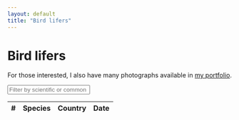 ```yaml
---
layout: default
title: "Bird lifers"
---
```


# Bird lifers

For those interested, I also have many photographs available in [my portfolio](https://chrisdown.photo/).

<link rel="stylesheet" href="https://unpkg.com/leaflet@1.7.1/dist/leaflet.css"/>
<script src="https://unpkg.com/leaflet@1.7.1/dist/leaflet.js"></script>
<link rel="stylesheet" href="https://cdnjs.cloudflare.com/ajax/libs/leaflet.fullscreen/3.0.1/Control.FullScreen.min.css" />
<script src="https://cdnjs.cloudflare.com/ajax/libs/leaflet.fullscreen/3.0.1/Control.FullScreen.min.js"></script>
<link rel="stylesheet" href="https://cdnjs.cloudflare.com/ajax/libs/leaflet.markercluster/1.4.1/MarkerCluster.css"/>
<link rel="stylesheet" href="https://cdnjs.cloudflare.com/ajax/libs/leaflet.markercluster/1.4.1/MarkerCluster.Default.css"/>
<script src="https://cdnjs.cloudflare.com/ajax/libs/leaflet.markercluster/1.4.1/leaflet.markercluster.js"></script>
<script src="/birds/sorttable.js"></script>

<div id="map"></div>
<div id="filters">
    <input type="text" id="name-filter" placeholder="Filter by scientific or common name..." oninput="applyFilters()">
</div>
<div id="sightings-table-container">
    <table id="sightings-table" class="sortable">
        <thead>
            <tr>
                <th>#</th>
                <th>Species</th>
                <th>Country</th>
                <th>Date</th>
            </tr>
        </thead>
        <tbody>
            <!-- Rows will be added here dynamically -->
        </tbody>
    </table>
</div>

<script>
    const countries = ["Israel", "Saint Lucia", "United States", "United Kingdom", "France", "Singapore", "China", "Japan", "Costa Rica", "Sweden", "Italy", "Switzerland", "Spain", "Uganda", "Austria", "Norway"];
    const lat_long_map = {"0.0,32.3": 13, "0.0,32.4": 13, "0.1,32.5": 13, "1.2,103.8": 5, "1.3,103.9": 5, "1.4,103.7": 5, "1.4,103.9": 5, "10.2,-84.1": 8, "10.2,-84.7": 8, "10.3,-84.7": 8, "10.3,-84.8": 8, "10.4,-84.6": 8, "10.4,-84.7": 8, "10.6,-84.1": 8, "13.8,-61.0": 1, "26.8,100.2": 6, "26.9,100.2": 6, "27.8,99.7": 6, "27.9,99.9": 6, "31.3,35.3": 0, "31.7,-110.8": 2, "31.7,-111.0": 2, "32.3,-110.6": 2, "32.3,-110.7": 2, "32.4,-110.7": 2, "33.4,-111.9": 2, "34.0,-118.8": 2, "34.1,-118.3": 2, "34.9,135.7": 7, "35.0,135.6": 7, "35.0,135.7": 7, "35.3,-120.8": 2, "35.7,139.7": 7, "36.5,-121.9": 2, "37.4,-122.0": 2, "37.4,-122.1": 2, "37.4,-122.4": 2, "37.7,-122.4": 2, "37.7,-122.5": 2, "37.8,-122.4": 2, "37.8,-122.5": 2, "38.7,-121.1": 2, "39.7,3.1": 12, "39.7,3.3": 12, "39.8,3.1": 12, "39.9,3.0": 12, "40.5,-73.6": 2, "40.6,-73.8": 2, "40.6,-73.9": 2, "40.6,14.4": 10, "40.6,14.6": 10, "40.7,-73.9": 2, "40.8,-73.9": 2, "41.2,-72.5": 2, "41.2,-72.6": 2, "41.5,-74.5": 2, "41.6,-83.1": 2, "41.6,-83.2": 2, "41.7,-74.1": 2, "43.3,3.2": 4, "43.5,3.9": 4, "43.7,6.3": 4, "45.7,126.5": 6, "46.5,7.7": 11, "46.6,8.0": 11, "46.7,7.6": 11, "46.9,-121.5": 2, "47.1,7.4": 11, "47.2,132.5": 6, "47.2,132.6": 6, "47.3,133.1": 6, "47.5,133.3": 6, "47.5,133.5": 6, "47.6,-122.2": 2, "47.6,-122.3": 2, "47.6,-122.4": 2, "47.7,133.6": 6, "48.2,16.3": 14, "48.9,8.1": 4, "50.7,-1.9": 3, "51.3,0.7": 3, "51.4,-0.0": 3, "51.4,-0.2": 3, "51.4,-0.3": 3, "51.5,-0.0": 3, "51.5,-0.1": 3, "51.5,-0.5": 3, "51.5,-1.4": 3, "51.6,-4.9": 3, "51.7,-0.5": 3, "51.7,-0.6": 3, "51.7,-2.4": 3, "51.7,-5.2": 3, "51.7,-5.3": 3, "51.8,-0.6": 3, "52.0,0.0": 3, "52.2,1.6": 3, "52.8,0.4": 3, "52.9,0.6": 3, "52.9,1.0": 3, "53.7,-1.3": 3, "53.7,-1.4": 3, "54.1,-0.1": 3, "54.5,-1.2": 3, "54.8,-1.4": 3, "54.8,-2.0": 3, "54.9,-1.5": 3, "55.0,-1.4": 3, "55.0,-1.6": 3, "55.1,-1.5": 3, "55.2,-1.5": 3, "55.2,-1.6": 3, "55.2,-2.5": 3, "55.3,-1.5": 3, "55.5,-2.0": 3, "59.3,18.0": 9, "59.8,17.6": 9, "69.6,18.9": 15, "9.7,-84.5": 8, "9.7,-84.6": 8, "9.8,-83.5": 8, "9.8,-84.5": 8, "9.8,-84.6": 8};
    const sightings = [[4324220, "Red Fox Sparrow", "Passerella iliaca", 38.75586, -121.14776], [4324177, "Snow Goose", "Anser caerulescens", 38.75587, -121.14773], [4324107, "Western Bluebird", "Sialia mexicana", 38.75575, -121.14746], [4322377, "Clark's Grebe", "Aechmophorus clarkii", 37.45856, -122.10477], [4317177, "White-tailed Kite", "Elanus leucurus", 37.43433, -122.0918], [4317113, "Canvasback", "Aythya valisineria", 37.43607, -122.09882], [4315617, "American Kestrel", "Falco sparverius", 37.78856, -122.46519], [4315335, "Red-masked Parakeet", "Psittacara erythrogenys", 37.80663, -122.42943], [4315300, "Nuttall's Woodpecker", "Dryobates nuttallii", 37.80818, -122.42777], [4313967, "Pacific Wren", "Troglodytes pacificus", 37.7976, -122.46645], [4313895, "Western Meadowlark", "Sturnella neglecta", 37.80464, -122.46332], [4313731, "Black-necked Grebe", "Podiceps nigricollis", 37.80812, -122.42779], [4313718, "Western Grebe", "Aechmophorus occidentalis", 37.80751, -122.42211], [4312923, "Horned Grebe", "Podiceps auritus", 37.80562, -122.45375], [4286302, "Corn Bunting", "Emberiza calandra", 51.57692, -1.48837], [4286270, "Grey Partridge", "Perdix perdix", 51.58029, -1.48604], [4284608, "Greater White-fronted Goose", "Anser albifrons", 51.74341, -2.40783], [4284594, "Whooper Swan", "Cygnus cygnus", 51.74269, -2.4049], [4283411, "Black Swan", "Cygnus atratus", 51.7422, -2.40399], [4283405, "Tundra Swan", "Cygnus columbianus", 51.74218, -2.40402], [4281804, "Lesser Scaup", "Aythya affinis", 50.77643, -1.91583], [4237682, "Crimson-collared Tanager", "Ramphocelus sanguinolentus", 10.22241, -84.16719], [4237670, "Spangle-cheeked Tanager", "Tangara dowii", 10.22227, -84.16718], [4237669, "Red-headed Barbet", "Eubucco bourcierii", 10.22223, -84.16715], [4237654, "Prong-billed Barbet", "Semnornis frantzii", 10.22229, -84.1672], [4237513, "White Hawk", "Pseudastur albicollis", 10.48264, -84.73328], [4237290, "Black-faced Solitaire", "Myadestes melanops", 10.43605, -84.70815], [4236960, "Southern Rough-winged Swallow", "Stelgidopteryx ruficollis", 10.43706, -84.70901], [4234693, "Yellow-bellied Flycatcher", "Empidonax flaviventris", 10.43255, -84.69521], [4234648, "Louisiana Waterthrush", "Parkesia motacilla", 10.43032, -84.69908], [4234619, "Eastern Wood Pewee", "Contopus virens", 10.42874, -84.70032], [4234599, "Buff-rumped Warbler", "Myiothlypis fulvicauda", 10.42937, -84.70097], [4234584, "Rufous Motmot", "Baryphthengus martii", 10.42994, -84.70111], [4234500, "Band-tailed Pigeon", "Patagioenas fasciata", 10.43632, -84.71383], [4234481, "Pale-vented Pigeon", "Patagioenas cayennensis", 10.43811, -84.71034], [4234465, "Carmiol's Tanager", "Chlorothraupis carmioli", 10.43805, -84.71037], [4234420, "White-throated Thrush", "Turdus assimilis", 10.43804, -84.71036], [4233355, "Short-tailed Hawk", "Buteo brachyurus", 10.43823, -84.71059], [4233251, "Emerald Tanager", "Tangara florida", 10.43811, -84.71045], [4232118, "Violet-headed Hummingbird", "Klais guimeti", 10.43813, -84.71026], [4231740, "White-lined Tanager", "Tachyphonus rufus", 9.83264, -83.56766], [4231669, "Mottled Owl", "Strix virgata", 9.83125, -83.56397], [4231475, "Red-throated Ant Tanager", "Habia fuscicauda", 9.83204, -83.56404], [4231452, "Buff-throated Foliage-gleaner", "Automolus ochrolaemus", 9.8322, -83.56407], [4230716, "Pauraque", "Nyctidromus albicollis", 9.83195, -83.56402], [4230332, "Slaty-capped Flycatcher", "Leptopogon superciliaris", 9.83459, -83.55962], [4230244, "Tawny-capped Euphonia", "Euphonia anneae", 9.83338, -83.55988], [4230030, "Thick-billed Seed Finch", "Sporophila funerea", 9.83202, -83.56408], [4230019, "White-ruffed Manakin", "Corapipo altera", 9.83209, -83.56397], [4229036, "Bay-headed Tanager", "Tangara gyrola", 9.83134, -83.56396], [4228913, "White-breasted Wood Wren", "Henicorhina leucosticta", 9.83218, -83.56402], [4228853, "Streaked Xenops", "Xenops rutilans", 9.83214, -83.56409], [4228829, "Chestnut-headed Oropendola", "Psarocolius wagleri", 9.83215, -83.56408], [4228613, "Black-striped Sparrow", "Arremonops conirostris", 9.83202, -83.56404], [4228592, "Red-billed Pigeon", "Patagioenas flavirostris", 9.83214, -83.56402], [4228592, "Snowcap", "Microchera albocoronata", 9.8321, -83.56405], [4227792, "Crowned Woodnymph", "Thalurania colombica", 9.83207, -83.56408], [4226392, "Roadside Hawk", "Rupornis magnirostris", 10.68628, -84.18102], [4225747, "Olive-throated Parakeet", "Eupsittula nana", 10.68698, -84.18058], [4224680, "Black-crowned Tityra", "Tityra inquisitor", 10.68708, -84.18045], [4224368, "Scaly-breasted Hummingbird", "Phaeochroa cuvierii", 10.68696, -84.18042], [4223468, "Cinnamon Woodpecker", "Celeus loricatus", 10.687, -84.18043], [4223425, "Piratic Flycatcher", "Legatus leucophaius", 10.68697, -84.18055], [4223369, "Blue Dacnis", "Dacnis cayana", 10.68696, -84.18056], [4223317, "White-crowned Pigeon", "Patagioenas leucocephala", 10.68692, -84.18081], [4223315, "Short-billed Pigeon", "Patagioenas nigrirostris", 10.68683, -84.18041], [4223245, "Shining Honeycreeper", "Cyanerpes lucidus", 10.6869, -84.18058], [4222057, "Great Tinamou", "Tinamus major", 10.687, -84.18062], [4222027, "Great Green Macaw", "Ara ambiguus", 10.68704, -84.18056], [4221868, "White-necked Puffbird", "Notharchus hyperrhynchus", 10.68624, -84.18094], [4221866, "Tropical Pewee", "Contopus cinereus", 10.68624, -84.18094], [4220574, "Vaux's Swift", "Chaetura vauxi", 10.68693, -84.18073], [4220540, "Bright-rumped Attila", "Attila spadiceus", 10.68692, -84.18063], [4220539, "Grey-breasted Crake", "Laterallus exilis", 10.68671, -84.18038], [4220097, "Green Ibis", "Mesembrinibis cayennensis", 10.68703, -84.18085], [4219975, "Green Shrike-Vireo", "Vireolanius pulchellus", 10.68692, -84.18067], [4209876, "Eurasian Spoonbill", "Platalea leucorodia", 54.59609, -1.22014], [4199802, "Common Scoter", "Melanitta nigra", 55.30394, -1.56048], [4191270, "Short-eared Owl", "Asio flammeus", 55.25363, -1.62886], [4191270, "Hen Harrier", "Circus cyaneus", 55.25363, -1.62886], [4170966, "Purple Sandpiper", "Calidris maritima", 69.6441, 18.95545], [4131291, "Ring-necked Duck", "Aythya collaris", 47.65417, -122.29771], [4131285, "American Wigeon", "Mareca americana", 47.65395, -122.2978], [4122640, "Varied Thrush", "Ixoreus naevius", 47.63604, -122.31857], [4122587, "Bufflehead", "Bucephala albeola", 47.62949, -122.31556], [4121052, "Pelagic Cormorant", "Urile pelagicus", 47.6181, -122.36027], [4094807, "Black-throated Sparrow", "Amphispiza bilineata", 31.79567, -111.01441], [4094801, "Cassin's Sparrow", "Peucaea cassinii", 31.79654, -111.01419], [4094799, "Rufous-winged Sparrow", "Peucaea carpalis", 31.79632, -111.01435], [4094799, "Green-tailed Towhee", "Pipilo chlorurus", 31.79633, -111.01435], [4094799, "Buff-bellied Pipit", "Anthus rubescens", 31.79635, -111.01436], [4094791, "Lawrence's Goldfinch", "Spinus lawrencei", 31.79647, -111.01504], [4094772, "Pyrrhuloxia", "Cardinalis sinuatus", 31.79577, -111.01586], [4090579, "Rufous-capped Warbler", "Basileuterus rufifrons", 31.7251, -110.88033], [4090380, "Rivoli's Hummingbird", "Eugenes fulgens", 31.70648, -110.87614], [4090380, "Chipping Sparrow", "Spizella passerina", 31.70648, -110.87614], [4090380, "Broad-billed Hummingbird", "Cynanthus latirostris", 31.70648, -110.87614], [4090380, "Arizona Woodpecker", "Leuconotopicus arizonae", 31.70648, -110.87614], [4090380, "Golden-crowned Kinglet", "Regulus satrapa", 31.70648, -110.87614], [4090380, "Hutton's Vireo", "Vireo huttoni", 31.70648, -110.87614], [4090380, "Greater Roadrunner", "Geococcyx californianus", 31.70648, -110.87614], [4090380, "White-eared Hummingbird", "Basilinna leucotis", 31.70648, -110.87614], [4090380, "Calliope Hummingbird", "Selasphorus calliope", 31.70648, -110.87614], [4090380, "Rufous Hummingbird", "Selasphorus rufus", 31.70648, -110.87614], [4090380, "Bridled Titmouse", "Baeolophus wollweberi", 31.70648, -110.87614], [4090380, "Broad-tailed Hummingbird", "Selasphorus platycercus", 31.70648, -110.87614], [4090380, "Black-chinned Hummingbird", "Archilochus alexandri", 31.70648, -110.87614], [4089580, "Red-breasted Nuthatch", "Sitta canadensis", 32.44382, -110.77947], [4089560, "Mountain Chickadee", "Poecile gambeli", 32.44535, -110.77494], [4089473, "Wild Turkey", "Meleagris gallopavo", 32.3676, -110.71613], [4089451, "Yellow-eyed Junco", "Junco phaeonotus", 32.36794, -110.71768], [4089399, "Acorn Woodpecker", "Melanerpes formicivorus", 32.37276, -110.69433], [4089396, "White-breasted Nuthatch", "Sitta carolinensis", 32.37282, -110.69434], [4089392, "Mexican Jay", "Aphelocoma wollweberi", 32.37273, -110.69428], [4089090, "Orange-crowned Warbler", "Leiothlypis celata", 31.79609, -111.0149], [4089088, "Lark Sparrow", "Chondestes grammacus", 31.79644, -111.01502], [4089088, "Lark Bunting", "Calamospiza melanocorys", 31.79644, -111.01502], [4089088, "Lazuli Bunting", "Passerina amoena", 31.79647, -111.01498], [4089082, "Dickcissel", "Spiza americana", 31.79644, -111.01502], [4089028, "Cassin's Kingbird", "Tyrannus vociferans", 31.79496, -111.01467], [4089022, "Costa's Hummingbird", "Calypte costae", 31.79618, -111.01467], [4088992, "Black-tailed Gnatcatcher", "Polioptila melanura", 31.79488, -111.01416], [4088992, "Verdin", "Auriparus flaviceps", 31.79489, -111.01419], [4088985, "Gila Woodpecker", "Melanerpes uropygialis", 31.79476, -111.01432], [4088959, "Great Horned Owl", "Bubo virginianus", 31.79566, -111.01583], [4088449, "Vermilion Flycatcher", "Pyrocephalus obscurus", 31.79553, -111.0159], [4088190, "Phainopepla", "Phainopepla nitens", 31.79525, -111.01614], [4088167, "Brewer's Sparrow", "Spizella breweri", 31.79615, -111.01531], [4088164, "Abert's Towhee", "Melozone aberti", 31.79648, -111.01524], [4088152, "Lesser Nighthawk", "Chordeiles acutipennis", 31.79582, -111.01474], [4088130, "Red-naped Sapsucker", "Sphyrapicus nuchalis", 31.79549, -111.01573], [4088122, "Vesper Sparrow", "Pooecetes gramineus", 31.79561, -111.01582], [4086693, "Curve-billed Thrasher", "Toxostoma curvirostre", 33.4472, -111.99082], [4083914, "Chestnut-backed Chickadee", "Poecile rufescens", 37.77057, -122.47717], [4083886, "Townsend's Warbler", "Setophaga townsendi", 37.76772, -122.4756], [4083884, "Pygmy Nuthatch", "Sitta pygmaea", 37.7678, -122.47567], [4083843, "Steller's Jay", "Cyanocitta stelleri", 37.76963, -122.47145], [4083439, "Common Loon", "Gavia immer", 37.70604, -122.53416], [4083402, "Brandt's Cormorant", "Urile penicillatus", 37.78952, -122.51237], [4075298, "Green-winged Teal", "Anas carolinensis", 37.43608, -122.09878], [4075271, "Hermit Thrush", "Catharus guttatus", 37.43613, -122.09881], [4075246, "Cinnamon Teal", "Spatula cyanoptera", 37.43481, -122.09987], [4075244, "Western Sandpiper", "Calidris mauri", 37.43466, -122.09997], [4075240, "Lesser Goldfinch", "Spinus psaltria", 37.43412, -122.09995], [4072292, "Say's Phoebe", "Sayornis saya", 34.1245, -118.3242], [4072083, "Wrentit", "Chamaea fasciata", 34.12729, -118.3366], [4072073, "Oak Titmouse", "Baeolophus inornatus", 34.12426, -118.33516], [4072050, "California Thrasher", "Toxostoma redivivum", 34.11761, -118.33027], [4055610, "Middle Spotted Woodpecker", "Dendrocoptes medius", 48.20598, 16.38102], [4023820, "Marsh Widowbird", "Euplectes hartlaubi", 0.0761, 32.34408], [4023819, "Papyrus Gonolek", "Laniarius mufumbiri", 0.07637, 32.34356], [4023810, "Pin-tailed Whydah", "Vidua macroura", 0.07567, 32.34451], [4023698, "Black Sparrowhawk", "Accipiter melanoleucus", 0.06631, 32.35702], [4023693, "Blue-headed Coucal", "Centropus monachus", 0.06845, 32.36803], [4022730, "Grey Kestrel", "Falco ardosiaceus", 0.05091, 32.47436], [4022724, "Ring-necked Dove", "Streptopelia capicola", 0.05081, 32.47436], [4022714, "Little Weaver", "Ploceus luteolus", 0.0503, 32.47434], [4022712, "Gabar Goshawk", "Micronisus gabar", 0.0503, 32.47433], [4022709, "Green White-eye", "Zosterops stuhlmanni", 0.05033, 32.47433], [4022701, "Snowy-crowned Robin-Chat", "Cossypha niveicapilla", 0.05032, 32.47433], [4022655, "Little Greenbul", "Eurillas virens", 0.05149, 32.47659], [4022381, "Swamp Flycatcher", "Muscicapa aquatica", 0.15683, 32.56548], [4022359, "White-winged Tern", "Chlidonias leucopterus", 0.14757, 32.56434], [4022348, "Slender-billed Gull", "Chroicocephalus genei", 0.14635, 32.56295], [4022347, "Goliath Heron", "Ardea goliath", 0.14635, 32.56295], [4022322, "Lesser Masked Weaver", "Ploceus intermedius", 0.15059, 32.55878], [4022224, "White-browed Coucal", "Centropus superciliosus", 0.16654, 32.57663], [4021258, "African Green Pigeon", "Treron calvus", 0.05996, 32.47804], [4021244, "African Wood Owl", "Strix woodfordii", 0.06107, 32.47655], [4020950, "Brown-throated Wattle-eye", "Platysteira cyanea", 0.05061, 32.4744], [4020946, "Red-faced Cisticola", "Cisticola erythrops", 0.05076, 32.47435], [4020908, "Collared Sunbird", "Hedydipna collaris", 0.05107, 32.47447], [4020905, "Olive-bellied Sunbird", "Cinnyris chloropygius", 0.05104, 32.47439], [4020884, "Purple-banded Sunbird", "Cinnyris bifasciatus", 0.051, 32.47441], [4020880, "Olive Sunbird", "Cyanomitra olivacea", 0.05094, 32.47442], [4020870, "Arrow-marked Babbler", "Turdoides jardineii", 0.05099, 32.4744], [4019540, "Yellow-billed Stork", "Mycteria ibis", 0.16526, 32.57859], [4019527, "Pink-backed Pelican", "Pelecanus rufescens", 0.15413, 32.56954], [4019527, "Village Weaver", "Ploceus cucullatus", 0.15354, 32.56921], [4019527, "Striated Heron", "Butorides striata", 0.15336, 32.56905], [4019523, "Grey Crowned Crane", "Balearica regulorum", 0.14836, 32.56528], [4019430, "Long-toed Lapwing", "Vanellus crassirostris", 0.15991, 32.57441], [4019411, "Black Crake", "Zapornia flavirostra", 0.16047, 32.57239], [4019396, "Gull-billed Tern", "Gelochelidon nilotica", 0.16554, 32.57868], [4019390, "African Pied Wagtail", "Motacilla aguimp", 0.16564, 32.5785], [4018357, "Grey-capped Warbler", "Eminia lepida", 0.05085, 32.47435], [4018350, "Tawny-flanked Prinia", "Prinia subflava", 0.05042, 32.47437], [4018345, "Red-billed Firefinch", "Lagonosticta senegala", 0.05216, 32.47466], [4018342, "Green-backed Camaroptera", "Camaroptera brachyura", 0.05221, 32.47463], [4018342, "African Firefinch", "Lagonosticta rubricata", 0.05223, 32.47463], [4018337, "Green Crombec", "Sylvietta virens", 0.05265, 32.47475], [4018292, "Lizard Buzzard", "Kaupifalco monogrammicus", 0.05326, 32.47747], [4018268, "Angolan Swallow", "Hirundo angolensis", 0.05958, 32.47757], [4018050, "Spur-winged Lapwing", "Vanellus spinosus", 0.07109, 32.34797], [4018005, "African Marsh Harrier", "Circus ranivorus", 0.0776, 32.34265], [4018004, "Shoebill", "Balaeniceps rex", 0.08496, 32.33973], [4017990, "Water Thick-knee", "Burhinus vermiculatus", 0.07349, 32.347], [4017990, "White-faced Whistling Duck", "Dendrocygna viduata", 0.07387, 32.34673], [4017990, "Fan-tailed Widowbird", "Euplectes axillaris", 0.07412, 32.34619], [4017978, "Winding Cisticola", "Cisticola marginatus", 0.07393, 32.34654], [4017975, "Senegal Coucal", "Centropus senegalensis", 0.07196, 32.34759], [4017970, "Northern Brown-throated Weaver", "Ploceus castanops", 0.06967, 32.34854], [4016979, "Northern Grey-headed Sparrow", "Passer griseus", 0.05446, 32.47658], [4016944, "African Thrush", "Turdus pelios", 0.05374, 32.47532], [4016914, "Grey-backed Camaroptera", "Camaroptera brevicaudata", 0.05405, 32.47525], [4016913, "African Paradise Flycatcher", "Terpsiphone viridis", 0.05408, 32.47524], [4016910, "Green Hylia", "Hylia prasina", 0.06733, 32.47685], [4016910, "R\u00fcppell's Starling", "Lamprotornis purpuroptera", 0.05421, 32.47546], [4016853, "Slender-billed Weaver", "Ploceus pelzelni", 0.05328, 32.47748], [4016852, "Bronze Mannikin", "Spermestes cucullata", 0.0533, 32.47748], [4016851, "Northern Yellow White-eye", "Zosterops senegalensis", 0.05323, 32.47746], [4016848, "Speckled Mousebird", "Colius striatus", 0.05326, 32.47745], [4016833, "White-throated Bee-eater", "Merops albicollis", 0.05326, 32.47746], [4016647, "White-browed Robin-Chat", "Cossypha heuglini", 0.06007, 32.47872], [4016626, "Crowned Hornbill", "Lophoceros alboterminatus", 0.05983, 32.48186], [4016583, "Black-headed Weaver", "Ploceus melanocephalus", 0.06319, 32.48003], [4016583, "Broad-billed Roller", "Eurystomus glaucurus", 0.06317, 32.48002], [4016575, "Scarlet-chested Sunbird", "Chalcomitra senegalensis", 0.06255, 32.4802], [4016547, "Malachite Kingfisher", "Corythornis cristatus", 0.06532, 32.47891], [4016528, "Black-headed Heron", "Ardea melanocephala", 0.06498, 32.47778], [4016505, "Bat Hawk", "Macheiramphus alcinus", 0.06614, 32.47828], [4016500, "Grey-headed Gull", "Chroicocephalus cirrocephalus", 0.06617, 32.47855], [4016490, "Slate-colored Boubou", "Laniarius funebris", 0.06536, 32.47901], [4016487, "Northern Black Flycatcher", "Melaenornis edolioides", 0.06589, 32.47885], [4016480, "African Openbill", "Anastomus lamelligerus", 0.06603, 32.47816], [4016480, "Baglafecht Weaver", "Ploceus baglafecht", 0.06583, 32.47873], [4016480, "Palm-nut Vulture", "Gypohierax angolensis", 0.06588, 32.47893], [4016475, "Dark-capped Bulbul", "Pycnonotus tricolor", 0.0666, 32.47757], [4016466, "Red-chested Sunbird", "Cinnyris erythrocercus", 0.06733, 32.47685], [4016466, "Yellow-billed Duck", "Anas undulata", 0.06504, 32.47908], [4015713, "Helmeted Guineafowl", "Numida meleagris", 0.06733, 32.47684], [4015712, "Heuglin's Spurfowl", "Pternistis icterorhynchus", 0.06733, 32.47684], [4015651, "African Palm Swift", "Cypsiurus parvus", 0.06625, 32.47632], [4015620, "African Harrier-Hawk", "Polyboroides typus", 0.06598, 32.47886], [4015620, "Wahlberg's Eagle", "Hieraaetus wahlbergi", 0.06634, 32.47862], [4015620, "Hooded Vulture", "Necrosyrtes monachus", 0.0654, 32.4781], [4015575, "Marabou Stork", "Leptoptilos crumenifer", 0.06636, 32.47852], [4015570, "Common Bulbul", "Pycnonotus barbatus", 0.06514, 32.47884], [4015569, "Hamerkop", "Scopus umbretta", 0.0652, 32.47889], [4015568, "African Jacana", "Actophilornis africanus", 0.0651, 32.47898], [4015565, "Golden-backed Weaver", "Ploceus jacksoni", 0.0651, 32.47873], [4015563, "Vieillot's Black Weaver", "Ploceus nigerrimus", 0.06498, 32.47875], [4015561, "Grey Parrot", "Psittacus erithacus", 0.06481, 32.47769], [4015560, "African Cuckoo-Hawk", "Aviceda cuculoides", 0.06398, 32.47936], [4015560, "Sombre Greenbul", "Andropadus importunus", 0.06528, 32.47845], [4015555, "Reed Cormorant", "Microcarbo africanus", 0.06322, 32.47847], [4015555, "Pied Crow", "Corvus albus", 0.06315, 32.47853], [4015554, "African Fish Eagle", "Haliaeetus vocifer", 0.06311, 32.47857], [4015543, "Black-headed Gonolek", "Laniarius erythrogaster", 0.06346, 32.48001], [4015542, "Splendid Starling", "Lamprotornis splendidus", 0.06346, 32.48001], [4015532, "Pied Kingfisher", "Ceryle rudis", 0.06227, 32.48031], [4015516, "Yellow-billed Kite", "Milvus aegyptius", 0.06071, 32.48076], [4015515, "Red-eyed Dove", "Streptopelia semitorquata", 0.06073, 32.48056], [4015495, "Great Blue Turaco", "Corythaeola cristata", 0.06212, 32.47683], [4015494, "Ross's Turaco", "Tauraco rossae", 0.06225, 32.477], [4015491, "Woodland Kingfisher", "Halcyon senegalensis", 0.06267, 32.4762], [4015491, "Eastern Plantain-eater", "Crinifer zonurus", 0.06267, 32.4762], [4015441, "Hadada Ibis", "Bostrychia hagedash", 0.06549, 32.47479], [4015440, "Black-and-white-casqued Hornbill", "Bycanistes subcylindricus", 0.06585, 32.47495], [4009743, "Common Firecrest", "Regulus ignicapilla", 39.7998, 3.1191], [4009716, "Red-knobbed Coot", "Fulica cristata", 39.79747, 3.10394], [4009687, "Common Cuckoo", "Cuculus canorus", 39.8072, 3.10013], [4009594, "Spotted Redshank", "Tringa erythropus", 39.7987, 3.1088], [4009430, "Purple Heron", "Ardea purpurea", 39.79878, 3.11336], [4008475, "Booted Eagle", "Hieraaetus pennatus", 39.75751, 3.32606], [4008461, "Red Crossbill", "Loxia curvirostra", 39.76134, 3.33135], [4008418, "Audouin's Gull", "Ichthyaetus audouinii", 39.77446, 3.33259], [4006973, "Common Greenshank", "Tringa nebularia", 39.79648, 3.10709], [4006941, "Zitting Cisticola", "Cisticola juncidis", 39.7959, 3.1061], [4006868, "Squacco Heron", "Ardeola ralloides", 39.79835, 3.11106], [4006833, "Little Bittern", "Ixobrychus minutus", 39.79916, 3.11387], [4004083, "Mediterranean Flycatcher", "Muscicapa tyrrhenica", 39.90338, 3.07793], [4002619, "Western Swamphen", "Porphyrio porphyrio", 39.79592, 3.1061], [4002612, "Wood Sandpiper", "Tringa glareola", 39.79597, 3.10614], [4002589, "Western Yellow Wagtail", "Motacilla flava", 39.79758, 3.10796], [4002498, "Eurasian Stone-curlew", "Burhinus oedicnemus", 39.77575, 3.11463], [4002463, "Eurasian Hoopoe", "Upupa epops", 39.77665, 3.11683], [3995789, "Common Crane", "Grus grus", 48.92465, 8.11911], [3995243, "White Stork", "Ciconia ciconia", 47.19036, 7.44775], [3994995, "European Green Woodpecker", "Picus viridis", 46.62854, 8.04197], [3994214, "Black Redstart", "Phoenicurus ochruros", 46.62859, 8.04178], [3992500, "Alpine Chough", "Pyrrhocorax graculus", 46.50491, 7.73039], [3992488, "Rock Bunting", "Emberiza cia", 46.50482, 7.72899], [3989848, "Short-toed Treecreeper", "Certhia brachydactyla", 46.7468, 7.63643], [3968252, "White-throated Dipper", "Cinclus cinclus", 55.51719, -2.00581], [3968175, "Red-legged Partridge", "Alectoris rufa", 55.51559, -2.04399], [3966527, "Arctic Tern", "Sterna paradisaea", 55.33482, -1.54109], [3966526, "Roseate Tern", "Sterna dougallii", 55.33452, -1.54071], [3966399, "Common Eider", "Somateria mollissima", 55.3358, -1.5799], [3965084, "Willow Tit", "Poecile montanus", 54.89525, -1.48425], [3963683, "Willow Ptarmigan", "Lagopus lagopus", 54.8622, -2.08057], [3962386, "Mistle Thrush", "Turdus viscivorus", 55.24174, -1.54965], [3960722, "Eurasian Siskin", "Spinus spinus", 55.23442, -2.58075], [3960693, "Goldcrest", "Regulus regulus", 55.2346, -2.58127], [3942204, "Black-legged Kittiwake", "Rissa tridactyla", 51.7405, -5.2782], [3940833, "European Shag", "Gulosus aristotelis", 51.61085, -4.90182], [3939380, "Common Whitethroat", "Curruca communis", 51.7301, -5.21838], [3939245, "Manx Shearwater", "Puffinus puffinus", 51.73076, -5.2905], [3939239, "Atlantic Puffin", "Fratercula arctica", 51.73105, -5.29359], [3939238, "Northern Fulmar", "Fulmarus glacialis", 51.73141, -5.29347], [3939010, "Northern Wheatear", "Oenanthe oenanthe", 51.73793, -5.28964], [3938976, "Razorbill", "Alca torda", 51.73922, -5.28157], [3938930, "European Rock Pipit", "Anthus petrosus", 51.7435, -5.30048], [3927856, "Eurasian Hobby", "Falco subbuteo", 51.47682, -0.22742], [3923499, "Eurasian Treecreeper", "Certhia familiaris", 51.43625, -0.06818], [3891752, "Alpine Swift", "Tachymarptis melba", 40.64434, 14.61074], [3890303, "Sardinian Warbler", "Curruca melanocephala", 40.64902, 14.61764], [3890302, "Spotted Flycatcher", "Muscicapa striata", 40.64915, 14.61778], [3890005, "European Serin", "Serinus serinus", 40.65036, 14.64212], [3888828, "Italian Sparrow", "Passer italiae", 40.64945, 14.40875], [3888821, "Yellow-legged Gull", "Larus michahellis", 40.64944, 14.40875], [3882161, "Boat-tailed Grackle", "Quiscalus major", 40.59071, -73.60418], [3882159, "Piping Plover", "Charadrius melodus", 40.59069, -73.6049], [3881662, "White-eyed Vireo", "Vireo griseus", 40.61785, -73.82548], [3881643, "Eastern Towhee", "Pipilo erythrophthalmus", 40.62197, -73.82725], [3881612, "Red-breasted Merganser", "Mergus serrator", 40.62121, -73.83155], [3881610, "American Oystercatcher", "Haematopus palliatus", 40.6212, -73.83152], [3881580, "White-rumped Sandpiper", "Calidris fuscicollis", 40.61567, -73.83365], [3881545, "Least Tern", "Sternula antillarum", 40.61611, -73.82872], [3881540, "Willow Flycatcher", "Empidonax traillii", 40.61633, -73.82741], [3881486, "Carolina Chickadee", "Poecile carolinensis", 40.62052, -73.82392], [3881464, "Ruddy Duck", "Oxyura jamaicensis", 40.62134, -73.82273], [3881437, "Blackpoll Warbler", "Setophaga striata", 40.6185, -73.82372], [3873548, "Great Black-backed Gull", "Larus marinus", 40.78513, -73.96673], [3872137, "Blue-grey Gnatcatcher", "Polioptila caerulea", 41.50284, -74.54906], [3872129, "Cerulean Warbler", "Setophaga cerulea", 41.50242, -74.54956], [3872023, "Red-eyed Vireo", "Vireo olivaceus", 41.53818, -74.51885], [3871866, "Carolina Wren", "Thryothorus ludovicianus", 41.71518, -74.1381], [3871830, "Tufted Titmouse", "Baeolophus bicolor", 41.72004, -74.13911], [3871830, "Eastern Phoebe", "Sayornis phoebe", 41.72004, -74.13911], [3871801, "Field Sparrow", "Spizella pusilla", 41.71763, -74.13891], [3871793, "Red-shouldered Hawk", "Buteo lineatus", 41.71532, -74.13826], [3870587, "Eastern Bluebird", "Sialia sialis", 41.29169, -72.61313], [3870555, "Glossy Ibis", "Plegadis falcinellus", 41.2537, -72.54243], [3870545, "Orchard Oriole", "Icterus spurius", 41.29243, -72.61209], [3867304, "Marsh Wren", "Cistothorus palustris", 47.65639, -122.29666], [3867301, "Cedar Waxwing", "Bombycilla cedrorum", 47.65639, -122.29631], [3867280, "Brown Creeper", "Certhia americana", 47.65614, -122.29165], [3867268, "Northern Flicker", "Colaptes auratus", 47.6559, -122.29107], [3867256, "Golden-crowned Sparrow", "Zonotrichia atricapilla", 47.65421, -122.29235], [3863346, "Sora", "Porzana carolina", 41.62504, -83.20196], [3862704, "Bonaparte's Gull", "Chroicocephalus philadelphia", 41.62827, -83.20059], [3862704, "Glaucous Gull", "Larus hyperboreus", 41.62827, -83.20059], [3862094, "Trumpeter Swan", "Cygnus buccinator", 41.60794, -83.10271], [3861933, "American Coot", "Fulica americana", 41.62616, -83.18829], [3861632, "Brown Thrasher", "Toxostoma rufum", 41.6284, -83.19304], [3861583, "Forster's Tern", "Sterna forsteri", 41.62915, -83.19357], [3861582, "Blue-winged Warbler", "Vermivora cyanoptera", 41.62915, -83.19357], [3861520, "Magnolia Warbler", "Setophaga magnolia", 41.62917, -83.19358], [3861457, "Bay-breasted Warbler", "Setophaga castanea", 41.6291, -83.19358], [3860519, "Blackburnian Warbler", "Setophaga fusca", 41.62786, -83.19232], [3860435, "Common Yellowthroat", "Geothlypis trichas", 41.60843, -83.20864], [3860422, "Rose-breasted Grosbeak", "Pheucticus ludovicianus", 41.61026, -83.2087], [3860389, "Veery", "Catharus fuscescens", 41.60864, -83.20808], [3860182, "Scarlet Tanager", "Piranga olivacea", 41.62719, -83.19095], [3860130, "Grey-cheeked Thrush", "Catharus minimus", 41.62689, -83.18969], [3860082, "Merlin", "Falco columbarius", 41.62651, -83.18721], [3860075, "Rusty Blackbird", "Euphagus carolinus", 41.62647, -83.1875], [3860001, "Warbling Vireo", "Vireo gilvus", 41.62773, -83.19205], [3859991, "Lincoln's Sparrow", "Melospiza lincolnii", 41.62756, -83.19163], [3859987, "White-throated Sparrow", "Zonotrichia albicollis", 41.62747, -83.19171], [3859980, "Eastern Screech Owl", "Megascops asio", 41.6274, -83.19182], [3859940, "Black-throated Blue Warbler", "Setophaga caerulescens", 41.628, -83.19246], [3859931, "Red-headed Woodpecker", "Melanerpes erythrocephalus", 41.62825, -83.19245], [3859915, "Northern Parula", "Setophaga americana", 41.62911, -83.19354], [3859908, "Palm Warbler", "Setophaga palmarum", 41.62911, -83.1935], [3859901, "Ruby-crowned Kinglet", "Corthylio calendula", 41.62899, -83.19343], [3859887, "Nashville Warbler", "Leiothlypis ruficapilla", 41.62902, -83.19341], [3859877, "Myrtle Warbler", "Setophaga coronata", 41.62912, -83.19349], [3859853, "Cape May Warbler", "Setophaga tigrina", 41.62917, -83.19319], [3841459, "Mediterranean Gull", "Ichthyaetus melanocephalus", 52.96636, 0.60395], [3841305, "Sedge Warbler", "Acrocephalus schoenobaenus", 52.96592, 0.60372], [3841174, "Ruff", "Calidris pugnax", 52.96864, 0.60465], [3839962, "Dartford Warbler", "Curruca undata", 52.25783, 1.62698], [3839750, "Barnacle Goose", "Branta leucopsis", 52.24283, 1.62674], [3829882, "Eurasian Blackcap", "Sylvia atricapilla", 51.50811, -0.17572], [3821283, "Sand Martin", "Riparia riparia", 51.47793, -0.22861], [3820997, "Willow Warbler", "Phylloscopus trochilus", 51.47628, -0.23601], [3808428, "Mandarin Duck", "Aix galericulata", 51.50592, -0.16798], [3741874, "Great Grey Shrike", "Lanius excubitor", 59.8601, 17.63377], [3739076, "Common Goldeneye", "Bucephala clangula", 59.32294, 18.08779], [3738958, "Hooded Crow", "Corvus cornix", 59.33317, 18.07557], [3655675, "Common Black Hawk", "Buteogallus anthracinus", 9.77881, -84.62574], [3655612, "Boat-billed Heron", "Cochlearius cochlearius", 9.7882, -84.63546], [3655599, "Semipalmated Plover", "Charadrius semipalmatus", 9.78665, -84.63947], [3655581, "Amazon Kingfisher", "Chloroceryle amazona", 9.78446, -84.6314], [3655566, "Northern Rough-winged Swallow", "Stelgidopteryx serripennis", 9.77898, -84.62621], [3654546, "Tricolored Heron", "Egretta tricolor", 9.77931, -84.63748], [3654536, "Mangrove Vireo", "Vireo pallens", 9.78286, -84.63522], [3654523, "White-lored Gnatcatcher", "Polioptila albiloris", 9.78275, -84.63505], [3654519, "Common Tody-Flycatcher", "Todirostrum cinereum", 9.78285, -84.635], [3654518, "Cinnamon Becard", "Pachyramphus cinnamomeus", 9.78285, -84.63498], [3654474, "Yellow-naped Amazon", "Amazona auropalliata", 9.76057, -84.62773], [3654466, "Franklin's Gull", "Leucophaeus pipixcan", 9.75909, -84.62819], [3654463, "Laughing Gull", "Leucophaeus atricilla", 9.75937, -84.62811], [3654323, "Northern Barred Woodcreeper", "Dendrocolaptes sanctithomae", 9.7983, -84.59687], [3654319, "Streaked Flycatcher", "Myiodynastes maculatus", 9.79869, -84.59715], [3654318, "Black-bellied Wren", "Pheugopedius fasciatoventris", 9.79863, -84.59704], [3654305, "Spot-crowned Euphonia", "Euphonia imitans", 9.79854, -84.59762], [3654304, "Gartered Trogon", "Trogon caligatus", 9.79861, -84.59762], [3654298, "Slaty-headed Tody-Flycatcher", "Poecilotriccus sylvia", 9.79859, -84.59753], [3654296, "Prothonotary Warbler", "Protonotaria citrea", 9.79857, -84.5977], [3654284, "Orange-collared Manakin", "Manacus aurantiacus", 9.79747, -84.59881], [3654250, "Rufous Piha", "Lipaugus unirufus", 9.79639, -84.59932], [3654236, "White-tipped Dove", "Leptotila verreauxi", 9.79593, -84.5988], [3654213, "Northern Royal Flycatcher", "Onychorhynchus mexicanus", 9.79526, -84.59924], [3654203, "Grey-headed Tanager", "Eucometis penicillata", 9.79487, -84.5998], [3654202, "Tawny-winged Woodcreeper", "Dendrocincla anabatina", 9.79483, -84.59982], [3654197, "White-winged Becard", "Pachyramphus polychopterus", 9.79478, -84.59996], [3654180, "Double-toothed Kite", "Harpagus bidentatus", 9.79428, -84.60066], [3654117, "Lineated Woodpecker", "Dryocopus lineatus", 9.76085, -84.59754], [3654110, "Barred Antshrike", "Thamnophilus doliatus", 9.76071, -84.59769], [3654099, "Rufous-breasted Wren", "Pheugopedius rutilus", 9.76063, -84.59784], [3654091, "Red-crowned Woodpecker", "Melanerpes rubricapillus", 9.7604, -84.59855], [3654084, "Western Tanager", "Piranga ludoviciana", 9.76041, -84.59856], [3654069, "Blue-black Grosbeak", "Cyanoloxia cyanoides", 9.75397, -84.59213], [3654065, "Blue-black Grassquit", "Volatinia jacarina", 9.75394, -84.59204], [3654053, "Ochre-bellied Flycatcher", "Mionectes oleagineus", 9.7541, -84.59274], [3653176, "Cinnamon-rumped Seedeater", "Sporophila torqueola", 9.82529, -84.59527], [3653161, "Veracruz Wren", "Campylorhynchus rufinucha", 9.81487, -84.60919], [3653157, "White-winged Dove", "Zenaida asiatica", 9.81488, -84.60914], [3653150, "Great Crested Flycatcher", "Myiarchus crinitus", 9.80754, -84.61121], [3653125, "Yellow-throated Vireo", "Vireo flavifrons", 9.80582, -84.6141], [3653082, "White-browed Gnatcatcher", "Polioptila bilineata", 9.80255, -84.61287], [3653073, "Grey-crowned Yellowthroat", "Geothlypis poliocephala", 9.80247, -84.61296], [3653066, "Turquoise-browed Motmot", "Eumomota superciliosa", 9.80264, -84.6132], [3653062, "Purple Gallinule", "Porphyrio martinica", 9.80216, -84.61389], [3653050, "Northern Waterthrush", "Parkesia noveboracensis", 9.80165, -84.61413], [3653049, "Mangrove Warbler", "Setophaga petechia", 9.80182, -84.6141], [3653047, "Least Grebe", "Tachybaptus dominicus", 9.80156, -84.61418], [3653029, "Pacific Screech Owl", "Megascops cooperi", 9.82082, -84.60482], [3652941, "Bat Falcon", "Falco rufigularis", 9.80226, -84.60687], [3652930, "Green-breasted Mango", "Anthracothorax prevostii", 9.78032, -84.60622], [3652898, "Fiery-billed Aracari", "Pteroglossus frantzii", 9.77425, -84.60454], [3652883, "Riverside Wren", "Cantorchilus semibadius", 9.77401, -84.60231], [3652883, "Black-hooded Antshrike", "Thamnophilus bridgesi", 9.77419, -84.60228], [3652859, "Plain Xenops", "Xenops minutus", 9.7722, -84.6026], [3652857, "Dot-winged Antwren", "Microrhopias quixensis", 9.772, -84.60207], [3652848, "Trilling Gnatwren", "Ramphocaenus melanurus", 9.77187, -84.60256], [3652837, "Blue-crowned Manakin", "Lepidothrix coronata", 9.77153, -84.60332], [3652819, "Dusky-capped Flycatcher", "Myiarchus tuberculifer", 9.77111, -84.60679], [3652815, "Black-striped Woodcreeper", "Xiphorhynchus lachrymosus", 9.771, -84.607], [3652798, "Slaty-tailed Trogon", "Trogon massena", 9.77125, -84.60836], [3652775, "Tropical Parula", "Setophaga pitiayumi", 9.77164, -84.60481], [3652772, "Wedge-billed Woodcreeper", "Glyphorynchus spirurus", 9.77169, -84.60481], [3652758, "White-shouldered Tanager", "Loriotus luctuosus", 9.77191, -84.60431], [3652753, "Ruddy Quail-Dove", "Geotrygon montana", 9.77218, -84.60387], [3652744, "Stripe-throated Hermit", "Phaethornis striigularis", 9.77322, -84.60345], [3652723, "Ruddy-tailed Flycatcher", "Terenotriccus erythrurus", 9.77408, -84.60471], [3652700, "Black-throated Trogon", "Trogon rufus", 9.77793, -84.60515], [3652690, "White-whiskered Puffbird", "Malacoptila panamensis", 9.77809, -84.6054], [3652657, "White-necked Jacobin", "Florisuga mellivora", 9.78087, -84.60619], [3652624, "Orange-billed Sparrow", "Arremon aurantiirostris", 9.75603, -84.6073], [3652616, "Wood Thrush", "Hylocichla mustelina", 9.75495, -84.60671], [3652611, "Long-billed Hermit", "Phaethornis longirostris", 9.75504, -84.60678], [3652611, "Chestnut-backed Antbird", "Poliocrania exsul", 9.755, -84.60685], [3652607, "Dusky Antbird", "Cercomacroides tyrannina", 9.75545, -84.60725], [3652607, "Cocoa Woodcreeper", "Xiphorhynchus susurrans", 9.75545, -84.60725], [3652603, "Red-crowned Ant Tanager", "Habia rubica", 9.75548, -84.60741], [3652600, "Grey-chested Dove", "Leptotila cassinii", 9.75541, -84.60715], [3652592, "Broad-winged Hawk", "Buteo platypterus", 9.75669, -84.60873], [3652578, "Grey-capped Flycatcher", "Myiozetetes granadensis", 9.75642, -84.61096], [3652578, "Ruddy Ground Dove", "Columbina talpacoti", 9.75642, -84.61096], [3651217, "Rufous-tailed Jacamar", "Galbula ruficauda", 9.77106, -84.62783], [3651201, "Streak-headed Woodcreeper", "Lepidocolaptes souleyetii", 9.77329, -84.62628], [3651194, "Mourning Warbler", "Geothlypis philadelphia", 9.77507, -84.62644], [3651184, "Black-headed Trogon", "Trogon melanocephalus", 9.77699, -84.62631], [3651180, "Crested Caracara", "Caracara plancus", 9.77813, -84.6262], [3651177, "Grey Hawk", "Buteo plagiatus", 9.77827, -84.62607], [3651167, "Tropical Mockingbird", "Mimus gilvus", 9.77928, -84.63537], [3651155, "Rose-throated Becard", "Pachyramphus aglaiae", 9.78159, -84.63646], [3651149, "Blue-throated Sapphire", "Chlorestes eliciae", 9.77861, -84.63472], [3651148, "Costa Rican Pygmy Owl", "Glaucidium costaricanum", 9.77857, -84.6347], [3651127, "Bullock's Oriole", "Icterus bullockii", 9.77884, -84.63384], [3651127, "Laughing Falcon", "Herpetotheres cachinnans", 9.77884, -84.63384], [3651127, "Streak-backed Oriole", "Icterus pustulatus", 9.77884, -84.63384], [3651127, "Inca Dove", "Columbina inca", 9.77884, -84.63384], [3651127, "Black-and-white Owl", "Strix nigrolineata", 9.77884, -84.63384], [3651127, "Rufous-backed Wren", "Campylorhynchus capistratus", 9.77884, -84.63384], [3650303, "Neotropic Cormorant", "Nannopterum brasilianum", 9.78927, -84.64415], [3650301, "Elegant Tern", "Thalasseus elegans", 9.78908, -84.6444], [3650301, "Royal Tern", "Thalasseus maximus", 9.78907, -84.64449], [3650301, "Black Skimmer", "Rynchops niger", 9.78907, -84.64454], [3650280, "Anhinga", "Anhinga anhinga", 9.78377, -84.63123], [3650280, "Belted Kingfisher", "Megaceryle alcyon", 9.78377, -84.63123], [3650273, "Green Kingfisher", "Chloroceryle americana", 9.78213, -84.63043], [3650262, "Southern Lapwing", "Vanellus chilensis", 9.78274, -84.61866], [3650259, "Double-striped Thick-knee", "Burhinus bistriatus", 9.78651, -84.61743], [3650259, "American White Ibis", "Eudocimus albus", 9.78665, -84.61713], [3650248, "Northern Jacana", "Jacana spinosa", 9.78665, -84.6177], [3650241, "Lesser Yellowlegs", "Tringa flavipes", 9.78462, -84.6194], [3650228, "Groove-billed Ani", "Crotophaga sulcirostris", 9.77984, -84.61989], [3650222, "Wood Stork", "Mycteria americana", 9.78001, -84.62141], [3650219, "Yellow-crowned Night Heron", "Nyctanassa violacea", 9.78131, -84.62215], [3650218, "Roseate Spoonbill", "Platalea ajaja", 9.78146, -84.62196], [3650218, "Bobolink", "Dolichonyx oryzivorus", 9.78146, -84.62196], [3650210, "Yellow-headed Caracara", "Milvago chimachima", 9.78183, -84.62227], [3650207, "Green Heron", "Butorides virescens", 9.78164, -84.62296], [3650199, "Little Blue Heron", "Egretta caerulea", 9.78105, -84.62427], [3650193, "Bare-throated Tiger Heron", "Tigrisoma mexicanum", 9.77973, -84.62575], [3650192, "Spotted Sandpiper", "Actitis macularius", 9.77933, -84.62614], [3650190, "Mangrove Swallow", "Tachycineta albilinea", 9.77889, -84.6258], [3650189, "Muscovy Duck", "Cairina moschata", 9.77889, -84.6258], [3649683, "Crested Guan", "Penelope purpurascens", 10.30696, -84.81183], [3648669, "Slaty-backed Nightingale-Thrush", "Catharus fuscater", 10.30527, -84.81737], [3648668, "Ruddy-capped Nightingale-Thrush", "Catharus frantzii", 10.30516, -84.81719], [3648638, "Chiriqui Quail-Dove", "Zentrygon chiriquensis", 10.30548, -84.81416], [3648504, "Green Hermit", "Phaethornis guy", 10.28102, -84.78914], [3648504, "Silver-throated Tanager", "Tangara icterocephala", 10.28102, -84.78914], [3648454, "Cinnamon-bellied Saltator", "Saltator grandis", 10.28212, -84.79063], [3648451, "Golden-winged Warbler", "Vermivora chrysoptera", 10.28208, -84.79057], [3648451, "Brown-crested Flycatcher", "Myiarchus tyrannulus", 10.28205, -84.79054], [3648436, "Chestnut-sided Warbler", "Setophaga pensylvanica", 10.28199, -84.78991], [3648399, "Rufous-and-white Wren", "Thryophilus rufalbus", 10.28183, -84.78852], [3648353, "Great Black Hawk", "Buteogallus urubitinga", 10.28088, -84.79123], [3648319, "Hepatic Tanager", "Piranga hepatica", 10.28089, -84.79156], [3648317, "Chestnut-capped Brushfinch", "Arremon brunneinucha", 10.28097, -84.79151], [3648296, "Hoffmann's Woodpecker", "Melanerpes hoffmannii", 10.28129, -84.79157], [3648284, "Ruddy Pigeon", "Patagioenas subvinacea", 10.28119, -84.79157], [3648275, "Blue-vented Hummingbird", "Saucerottia hoffmanni", 10.2811, -84.79194], [3648271, "Collared Trogon", "Trogon collaris", 10.28127, -84.7914], [3647378, "Barred Forest Falcon", "Micrastur ruficollis", 10.30251, -84.79588], [3647356, "Spotted Woodcreeper", "Xiphorhynchus erythropygius", 10.30577, -84.79414], [3647259, "Resplendent Quetzal", "Pharomachrus mocinno", 10.30155, -84.79339], [3647250, "Ruddy Treerunner", "Margarornis rubiginosus", 10.30155, -84.79371], [3647250, "Lineated Foliage-gleaner", "Syndactyla subalaris", 10.30153, -84.79364], [3647231, "Common Bush Tanager", "Chlorospingus flavopectus", 10.30167, -84.7937], [3647230, "Grey-breasted Wood Wren", "Henicorhina leucophrys", 10.30182, -84.79385], [3647219, "Azure-hooded Jay", "Cyanolyca cucullata", 10.30219, -84.79443], [3647136, "Collared Whitestart", "Myioborus torquatus", 10.30632, -84.80735], [3647135, "Spotted Barbtail", "Premnoplex brunnescens", 10.30633, -84.8074], [3647134, "Orange-fronted Parakeet", "Eupsittula canicularis", 10.30634, -84.80742], [3647122, "Slate-throated Whitestart", "Myioborus miniatus", 10.30735, -84.8054], [3647122, "Swainson's Thrush", "Catharus ustulatus", 10.30735, -84.8054], [3647122, "Kentucky Warbler", "Geothlypis formosa", 10.30735, -84.8054], [3647122, "Yellowish Flycatcher", "Empidonax flavescens", 10.30735, -84.8054], [3647106, "Brown Jay", "Psilorhinus morio", 10.30669, -84.80407], [3647098, "White-throated Spadebill", "Platyrinchus mystaceus", 10.30711, -84.80218], [3647081, "Ochraceous Wren", "Troglodytes ochraceus", 10.30834, -84.7996], [3647044, "Black-eared Warbler", "Basileuterus melanotis", 10.30733, -84.7962], [3647044, "Golden-crowned Warbler", "Basileuterus culicivorus", 10.30735, -84.79615], [3647015, "Northern Tufted Flycatcher", "Mitrephanes phaeocercus", 10.305, -84.79996], [3647000, "Scarlet-thighed Dacnis", "Dacnis venusta", 10.30633, -84.80275], [3646970, "Squirrel Cuckoo", "Piaya cayana", 10.30859, -84.80459], [3646954, "Mountain Thrush", "Turdus plebejus", 10.30788, -84.80549], [3646945, "Slaty Antwren", "Myrmotherula schisticolor", 10.30729, -84.80607], [3646943, "Ruby-throated Hummingbird", "Archilochus colubris", 10.30715, -84.8058], [3646943, "Cabanis's Wren", "Cantorchilus modestus", 10.30715, -84.8058], [3646943, "Wilson's Warbler", "Cardellina pusilla", 10.30715, -84.8058], [3646926, "Chestnut-capped Warbler", "Basileuterus delattrii", 10.30691, -84.80588], [3646924, "Stripe-tailed Hummingbird", "Eupherusa eximia", 10.3069, -84.80604], [3646918, "Lesser Violetear", "Colibri cyanotus", 10.30693, -84.80606], [3646918, "Mountain Elaenia", "Elaenia frantzii", 10.30693, -84.80606], [3646918, "Olivaceous Woodcreeper", "Sittasomus griseicapillus", 10.30693, -84.80606], [3646918, "Yellow-faced Grassquit", "Tiaris olivaceus", 10.30689, -84.80601], [3646909, "White-naped Brushfinch", "Atlapetes albinucha", 10.30707, -84.80597], [3646906, "Philadelphia Vireo", "Vireo philadelphicus", 10.30716, -84.80619], [3646905, "Mistletoe Tyrannulet", "Zimmerius parvus", 10.30716, -84.80619], [3646905, "Black-throated Green Warbler", "Setophaga virens", 10.30716, -84.80619], [3646905, "Black-and-white Warbler", "Mniotilta varia", 10.30716, -84.80619], [3646905, "Lesser Greenlet", "Pachysylvia decurtata", 10.30712, -84.80622], [3646893, "Tennessee Warbler", "Leiothlypis peregrina", 10.30664, -84.80753], [3646888, "Magenta-throated Woodstar", "Philodice bryantae", 10.30592, -84.8077], [3646864, "Lesson's Motmot", "Momotus lessonii", 10.307, -84.81186], [3646847, "Grey-headed Chachalaca", "Ortalis cinereiceps", 10.30764, -84.81206], [3646829, "House Wren", "Troglodytes aedon", 10.308, -84.8125], [3646829, "Golden-olive Woodpecker", "Colaptes rubiginosus", 10.308, -84.8125], [3646817, "Black Guan", "Chamaepetes unicolor", 10.30694, -84.81184], [3646813, "Emerald Toucanet", "Aulacorhynchus prasinus", 10.30692, -84.81197], [3646813, "Golden-browed Chlorophonia", "Chlorophonia callophrys", 10.30692, -84.81197], [3646807, "White-fronted Amazon", "Amazona albifrons", 10.30692, -84.81184], [3643914, "Orange-chinned Parakeet", "Brotogeris jugularis", 10.687, -84.18081], [3643914, "White-crowned Parrot", "Pionus senilis", 10.687, -84.18081], [3643914, "Chestnut-colored Woodpecker", "Celeus castaneus", 10.687, -84.18081], [3642590, "Summer Tanager", "Piranga rubra", 10.68695, -84.18058], [3642554, "Plain-colored Tanager", "Tangara inornata", 10.68658, -84.18063], [3642554, "Pale-billed Woodpecker", "Campephilus guatemalensis", 10.68662, -84.18078], [3642504, "Yellow-throated Toucan", "Ramphastos ambiguus", 10.68663, -84.18053], [3642502, "Red-capped Manakin", "Ceratopipra mentalis", 10.68662, -84.18053], [3641719, "Yellow-crowned Euphonia", "Euphonia luteicapilla", 10.68687, -84.18054], [3641719, "Boat-billed Flycatcher", "Megarynchus pitangua", 10.68687, -84.18054], [3641494, "White-collared Manakin", "Manacus candei", 10.6884, -84.17982], [3641353, "Olive-backed Euphonia", "Euphonia gouldi", 10.68693, -84.18066], [3641316, "Variable Seedeater", "Sporophila corvina", 10.68697, -84.18065], [3641180, "Social Flycatcher", "Myiozetetes similis", 10.68696, -84.18059], [3641173, "Red-legged Honeycreeper", "Cyanerpes cyaneus", 10.68699, -84.18064], [3641172, "Black-cowled Oriole", "Icterus prosthemelas", 10.68702, -84.18061], [3641078, "Brown-hooded Parrot", "Pyrilia haematotis", 10.68671, -84.18041], [3641047, "Scarlet Macaw", "Ara macao", 10.68702, -84.18068], [3640268, "Ringed Kingfisher", "Megaceryle torquata", 10.68709, -84.1806], [3640266, "Red-lored Amazon", "Amazona autumnalis", 10.68711, -84.18063], [3640261, "Golden-hooded Tanager", "Stilpnia larvata", 10.68708, -84.18061], [3640258, "Collared Aracari", "Pteroglossus torquatus", 10.68707, -84.18062], [3640227, "Great Curassow", "Crax rubra", 10.68704, -84.18056], [3640223, "Green Honeycreeper", "Chlorophanes spiza", 10.68707, -84.18062], [3640205, "Baltimore Oriole", "Icterus galbula", 10.68713, -84.18061], [3640205, "Keel-billed Toucan", "Ramphastos sulfuratus", 10.68713, -84.18061], [3640204, "Black-cheeked Woodpecker", "Melanerpes pucherani", 10.68713, -84.18061], [3640158, "Montezuma Oropendola", "Psarocolius montezuma", 10.68664, -84.18077], [3640158, "King Vulture", "Sarcoramphus papa", 10.68661, -84.18077], [3640158, "Buff-throated Saltator", "Saltator maximus", 10.68661, -84.18077], [3640158, "Melodious Blackbird", "Dives dives", 10.68661, -84.18077], [3640158, "Yellow-throated Euphonia", "Euphonia hirundinacea", 10.68661, -84.18077], [3640158, "Palm Tanager", "Thraupis palmarum", 10.68661, -84.18077], [3639997, "Clay-colored Thrush", "Turdus grayi", 10.20438, -84.16157], [3639996, "Blue-and-white Swallow", "Pygochelidon cyanoleuca", 10.20441, -84.16157], [3639996, "Rufous-tailed Hummingbird", "Amazilia tzacatl", 10.20436, -84.16159], [3639950, "Green Thorntail", "Discosura conversii", 10.20421, -84.16205], [3639948, "Black Vulture", "Coragyps atratus", 10.2042, -84.16208], [3639920, "Rufous-collared Sparrow", "Zonotrichia capensis", 10.20399, -84.16209], [3639906, "Purple-throated Mountaingem", "Lampornis calolaemus", 10.2042, -84.16202], [3639906, "Coppery-headed Emerald", "Microchera cupreiceps", 10.20423, -84.16199], [3639879, "Green-crowned Brilliant", "Heliodoxa jacula", 10.20419, -84.16203], [3639878, "Violet Sabrewing", "Campylopterus hemileucurus", 10.20424, -84.16205], [3639877, "Great Kiskadee", "Pitangus sulphuratus", 10.20417, -84.16204], [3639762, "Scarlet-rumped Tanager", "Ramphocelus passerinii", 10.20434, -84.16154], [3639760, "Tropical Kingbird", "Tyrannus melancholicus", 10.20438, -84.16156], [3639760, "Black-bellied Hummingbird", "Eupherusa nigriventris", 10.20438, -84.16156], [3639760, "Blue-grey Tanager", "Thraupis episcopus", 10.20438, -84.16156], [3639760, "Finsch's Parakeet", "Psittacara finschi", 10.20438, -84.16156], [3583436, "Bearded Reedling", "Panurus biarmicus", 52.965, 0.60354], [3583414, "European Golden Plover", "Pluvialis apricaria", 52.96931, 0.60706], [3583401, "Little Stint", "Calidris minuta", 52.96968, 0.60684], [3583392, "Northern Pintail", "Anas acuta", 52.96932, 0.60694], [3583281, "Sanderling", "Calidris alba", 52.97611, 0.60401], [3582003, "Water Pipit", "Anthus spinoletta", 52.95607, 1.05828], [3581989, "Common Snipe", "Gallinago gallinago", 52.95605, 1.05823], [3581988, "Water Rail", "Rallus aquaticus", 52.9525, 1.04863], [3581978, "Fieldfare", "Turdus pilaris", 52.95607, 1.05823], [3581888, "Brant Goose", "Branta bernicla", 52.95693, 1.05203], [3581828, "Meadow Pipit", "Anthus pratensis", 52.96132, 1.02047], [3581759, "Cetti's Warbler", "Cettia cetti", 52.96028, 1.01832], [3581751, "Eurasian Skylark", "Alauda arvensis", 52.95636, 1.01754], [3580809, "Pink-footed Goose", "Anser brachyrhynchus", 52.86259, 0.44836], [3569130, "Western Marsh Harrier", "Circus aeruginosus", 51.3774, 0.7834], [3569130, "Grey Plover", "Pluvialis squatarola", 51.3774, 0.7834], [3569130, "Dunlin", "Calidris alpina", 51.3774, 0.7834], [3569130, "Ruddy Turnstone", "Arenaria interpres", 51.3774, 0.7834], [3569130, "Common Reed Bunting", "Emberiza schoeniclus", 51.3774, 0.7834], [3569130, "European Stonechat", "Saxicola rubicola", 51.3774, 0.7834], [3569130, "Rook", "Corvus frugilegus", 51.3774, 0.7834], [3547678, "Green Sandpiper", "Tringa ochropus", 43.54451, 3.90647], [3547678, "Little Ringed Plover", "Charadrius dubius", 43.54451, 3.90647], [3547571, "Greater Flamingo", "Phoenicopterus roseus", 43.54988, 3.90677], [3547510, "Black-winged Stilt", "Himantopus himantopus", 43.55401, 3.90406], [3547510, "Western Cattle Egret", "Bubulcus ibis", 43.55401, 3.90406], [3545929, "Common Kingfisher", "Alcedo atthis", 43.3391, 3.20754], [3509107, "Chimney Swift", "Chaetura pelagica", 40.65348, -73.99927], [3509107, "American Redstart", "Setophaga ruticilla", 40.65348, -73.99927], [3509067, "Monk Parakeet", "Myiopsitta monachus", 40.65775, -73.99497], [3507773, "Grey Catbird", "Dumetella carolinensis", 40.86176, -73.93376], [3507763, "Northern Cardinal", "Cardinalis cardinalis", 40.86179, -73.93297], [3507630, "American Herring Gull", "Larus smithsonianus", 40.82176, -73.95811], [3507566, "Common Grackle", "Quiscalus quiscula", 40.80875, -73.96681], [3507553, "Red-bellied Woodpecker", "Melanerpes carolinus", 40.80925, -73.96615], [3507546, "Blue Jay", "Cyanocitta cristata", 40.80891, -73.96651], [3500119, "Great-tailed Grackle", "Quiscalus mexicanus", 37.47616, -122.44892], [3498847, "Heermann's Gull", "Larus heermanni", 37.46883, -122.44683], [3496353, "Western Gull", "Larus occidentalis", 37.82914, -122.53444], [3493607, "Black-crowned Night Heron", "Nycticorax nycticorax", 37.4556, -122.10059], [3493569, "California Towhee", "Melozone crissalis", 37.4547, -122.10935], [3493503, "Least Sandpiper", "Calidris minutilla", 37.4591, -122.10693], [3493482, "Bar-tailed Godwit", "Limosa lapponica", 37.45655, -122.10823], [3493473, "Northern Harrier", "Circus hudsonius", 37.45602, -122.10884], [3493469, "Semipalmated Sandpiper", "Calidris pusilla", 37.45562, -122.10903], [3493469, "Northern Mockingbird", "Mimus polyglottos", 37.45562, -122.10903], [3493444, "Red-tailed Hawk", "Buteo jamaicensis", 37.48555, -122.15017], [3492156, "Savannah Sparrow", "Passerculus sandwichensis", 37.44286, -122.09283], [3492147, "Mourning Dove", "Zenaida macroura", 37.44106, -122.09339], [3492128, "Black Phoebe", "Sayornis nigricans", 37.43557, -122.09786], [3492092, "Ring-billed Gull", "Larus delawarensis", 37.43461, -122.09537], [3492088, "Greater Yellowlegs", "Tringa melanoleuca", 37.43495, -122.09628], [3492040, "Brewer's Blackbird", "Euphagus cyanocephalus", 37.43477, -122.09529], [3492040, "American Cliff Swallow", "Petrochelidon pyrrhonota", 37.43543, -122.09778], [3492040, "Black-necked Stilt", "Himantopus mexicanus", 37.43586, -122.09943], [3492040, "Short-billed Dowitcher", "Limnodromus griseus", 37.43586, -122.09943], [3492040, "Long-billed Dowitcher", "Limnodromus scolopaceus", 37.43524, -122.09706], [3492040, "American Avocet", "Recurvirostra americana", 37.43521, -122.09696], [3492040, "Cackling Goose", "Branta hutchinsii", 37.43453, -122.09436], [3487788, "Northern Raven", "Corvus corax", 46.91031, -121.58401], [3479084, "Tree Swallow", "Tachycineta bicolor", 47.6579, -122.29676], [3477517, "Brown-headed Cowbird", "Molothrus ater", 47.65597, -122.41232], [3477482, "American Bushtit", "Psaltriparus minimus", 47.65839, -122.42522], [3477431, "California Gull", "Larus californicus", 47.66393, -122.42799], [3477405, "Violet-green Swallow", "Tachycineta thalassina", 47.66567, -122.42144], [3477196, "Spotted Towhee", "Pipilo maculatus", 47.6566, -122.29691], [3477120, "Pied-billed Grebe", "Podilymbus podiceps", 47.65417, -122.2923], [3477095, "Wood Duck", "Aix sponsa", 47.65573, -122.29678], [3477087, "Western Osprey", "Pandion haliaetus", 47.65548, -122.29693], [3477081, "Downy Woodpecker", "Dryobates pubescens", 47.65582, -122.29678], [3477042, "Purple Martin", "Progne subis", 47.65404, -122.29475], [3477035, "Cooper's Hawk", "Accipiter cooperii", 47.65398, -122.29488], [3476987, "House Finch", "Haemorhous mexicanus", 47.65494, -122.29467], [3476983, "Black-capped Chickadee", "Poecile atricapillus", 47.65492, -122.2946], [3476982, "Bewick's Wren", "Thryomanes bewickii", 47.65492, -122.29443], [3476951, "Bald Eagle", "Haliaeetus leucocephalus", 47.65802, -122.29343], [3476951, "American Goldfinch", "Spinus tristis", 47.65802, -122.29343], [3476951, "Caspian Tern", "Hydroprogne caspia", 47.65802, -122.29343], [3476951, "Red-winged Blackbird", "Agelaius phoeniceus", 47.65802, -122.29343], [3476269, "American Crow", "Corvus brachyrhynchos", 47.6294, -122.34045], [3476252, "Glaucous-winged Gull", "Larus glaucescens", 47.62723, -122.33676], [3468539, "Red-crested Pochard", "Netta rufina", 51.50226, -0.13682], [3468285, "Lesser Black-backed Gull", "Larus fuscus", 51.50711, -0.0436], [3458178, "Common Sandpiper", "Actitis hypoleucos", 54.89912, -1.47813], [3455459, "Eurasian Oystercatcher", "Haematopus ostralegus", 55.32107, -1.55041], [3455437, "Common Ringed Plover", "Charadrius hiaticula", 55.3152, -1.55661], [3455437, "Eurasian Whimbrel", "Numenius phaeopus", 55.3152, -1.55661], [3455349, "Eurasian Reed Warbler", "Acrocephalus scirpaceus", 55.29644, -1.58323], [3454250, "Common Redshank", "Tringa totanus", 55.08355, -1.47392], [3454246, "Common Linnet", "Linaria cannabina", 55.0838, -1.47283], [3453759, "Sandwich Tern", "Thalasseus sandvicensis", 55.17373, -1.51693], [3452738, "Common Chiffchaff", "Phylloscopus collybita", 55.04533, -1.61208], [3452700, "Eurasian Bullfinch", "Pyrrhula pyrrhula", 54.89817, -1.4767], [3452624, "Greylag Goose", "Anser anser", 55.0548, -1.64207], [3452586, "Common Blackbird", "Turdus merula", 55.05264, -1.64254], [3451422, "Coal Tit", "Periparus ater", 55.04498, -1.60921], [3451345, "Pied Avocet", "Recurvirostra avosetta", 54.89815, -1.47634], [3451344, "Common Shelduck", "Tadorna tadorna", 54.89966, -1.47847], [3451342, "Northern Lapwing", "Vanellus vanellus", 54.89952, -1.47593], [3451340, "Eurasian Curlew", "Numenius arquata", 54.89731, -1.47803], [3451330, "Dunnock", "Prunella modularis", 54.89733, -1.47754], [3451325, "Great Spotted Woodpecker", "Dendrocopos major", 54.89994, -1.47557], [3451260, "Eurasian Nuthatch", "Sitta europaea", 54.89909, -1.47573], [3451097, "Eurasian Sparrowhawk", "Accipiter nisus", 54.89585, -1.48266], [3450725, "Stock Dove", "Columba oenas", 55.04549, -1.60881], [3450708, "Great Tit", "Parus major", 55.04544, -1.6088], [3450683, "Common Chaffinch", "Fringilla coelebs", 55.04565, -1.61204], [3448386, "Canada Goose", "Branta canadensis", 51.4586, -0.30791], [3445634, "Rose-ringed Parakeet", "Psittacula krameri", 51.56634, -0.03963], [3439412, "Common House Martin", "Delichon urbicum", 51.50585, -0.0458], [3438173, "Common Gull", "Larus canus", 51.50301, -0.04695], [3438087, "Long-tailed Tit", "Aegithalos caudatus", 51.49978, -0.04059], [3438076, "Eurasian Jay", "Garrulus glandarius", 51.49785, -0.03961], [3427773, "White-cheeked Starling", "Spodiopsar cineraceus", 35.71495, 139.7737], [3424637, "Japanese Bush Warbler", "Horornis diphone", 35.01397, 135.67649], [3424609, "Brown-eared Bulbul", "Hypsipetes amaurotis", 35.01912, 135.67394], [3423473, "Black Kite", "Milvus migrans", 34.99663, 135.76857], [3420546, "Large-billed Crow", "Corvus macrorhynchos", 35.00455, 135.78004], [3420510, "Indian Spot-billed Duck", "Anas poecilorhyncha", 35.00649, 135.77786], [3419218, "Common Tern", "Sterna hirundo", 45.77518, 126.59968], [3416220, "Common Nightingale", "Luscinia megarhynchos", 47.27084, 132.62327], [3415860, "Red-rumped Swallow", "Cecropis daurica", 47.27467, 132.56211], [3415820, "Oriental Turtle Dove", "Streptopelia orientalis", 47.27046, 132.57784], [3415188, "Eurasian Crag Martin", "Ptyonoprogne rupestris", 47.27147, 132.62204], [3414459, "Oriental Stork", "Ciconia boyciana", 47.55294, 133.38065], [3414439, "Black-tailed Godwit", "Limosa limosa", 47.55352, 133.52512], [3414270, "Eastern Spot-billed Duck", "Anas zonorhyncha", 47.72664, 133.60641], [3414234, "Common Pheasant", "Phasianus colchicus", 47.35933, 133.10272], [3414212, "Striated Swallow", "Cecropis striolata", 47.58698, 133.50826], [3413269, "Brown Shrike", "Lanius cristatus", 47.25474, 132.6225], [3404700, "Grey-backed Thrush", "Turdus hortulorum", 26.88681, 100.23389], [3402879, "Red-billed Chough", "Pyrrhocorax pyrrhocorax", 27.86267, 99.7049], [3401835, "Ferruginous Duck", "Aythya nyroca", 27.9067, 99.95122], [3401820, "Hume's Leaf Warbler", "Phylloscopus humei", 27.91534, 99.93576], [3401818, "Great Crested Grebe", "Podiceps cristatus", 27.90413, 99.94292], [3401377, "White Wagtail", "Motacilla alba", 26.9305, 100.22252], [3400440, "Plumbeous Water Redstart", "Phoenicurus fuliginosus", 26.89101, 100.23116], [3400440, "Black-throated Bushtit", "Aegithalos concinnus", 26.8908, 100.23209], [3400415, "Little Grebe", "Tachybaptus ruficollis", 26.8868, 100.23258], [3400376, "Brown-breasted Bulbul", "Pycnonotus xanthorrhous", 26.88718, 100.23356], [3398430, "Blue-crowned Hanging Parrot", "Loriculus galgulus", 1.28308, 103.86355], [3396677, "Rufous Woodpecker", "Micropternus brachyurus", 1.28302, 103.86358], [3394710, "Sunda Pygmy Woodpecker", "Yungipicus moluccensis", 1.28307, 103.86359], [3392640, "Asian Koel", "Eudynamys scolopaceus", 1.28553, 103.86312], [3389820, "Sooty-headed Bulbul", "Pycnonotus aurigaster", 1.40788, 103.91959], [3389805, "Little Bronze Cuckoo", "Chrysococcyx minutillus", 1.40756, 103.92009], [3389790, "Swinhoe's White-eye", "Zosterops simplex", 1.4072, 103.92117], [3389775, "Barn Swallow", "Hirundo rustica", 1.40801, 103.91926], [3389745, "Red-whiskered Bulbul", "Pycnonotus jocosus", 1.41927, 103.91336], [3387450, "Little Tern", "Sternula albifrons", 1.39634, 103.9221], [3387360, "Common Iora", "Aegithina tiphia", 1.39551, 103.92971], [3387360, "Crested Myna", "Acridotheres cristatellus", 1.39558, 103.92965], [3387270, "Jungle Myna", "Acridotheres fuscus", 1.40736, 103.92105], [3387240, "Oriental Magpie-Robin", "Copsychus saularis", 1.40573, 103.92292], [3387210, "Oriental Dollarbird", "Eurystomus orientalis", 1.40582, 103.92831], [3387180, "Baya Weaver", "Ploceus philippinus", 1.40759, 103.9245], [3387180, "Scaly-breasted Munia", "Lonchura punctulata", 1.4086, 103.92238], [3387123, "White-throated Kingfisher", "Halcyon smyrnensis", 1.40856, 103.9222], [3387120, "Malaysian Pied Fantail", "Rhipidura javanica", 1.4102, 103.92006], [3387088, "Red Junglefowl", "Gallus gallus", 1.41253, 103.92127], [3387030, "Red-breasted Parakeet", "Psittacula alexandri", 1.41608, 103.91647], [3387000, "Eurasian Tree Sparrow", "Passer montanus", 1.42065, 103.91277], [3387000, "Javan Myna", "Acridotheres javanicus", 1.41598, 103.91256], [3387000, "Long-tailed Shrike", "Lanius schach", 1.4161, 103.91343], [3385710, "Pacific Swallow", "Hirundo tahitica", 1.44081, 103.73638], [3385680, "Olive-backed Sunbird", "Cinnyris jugularis", 1.44703, 103.72803], [3385680, "Asian Glossy Starling", "Aplonis panayensis", 1.44038, 103.73565], [3385620, "House Crow", "Corvus splendens", 1.44654, 103.73207], [3385530, "Black-naped Oriole", "Oriolus chinensis", 1.44005, 103.73592], [3385530, "Little Egret", "Egretta garzetta", 1.44414, 103.73594], [3385500, "Milky Stork", "Mycteria cinerea", 1.44677, 103.73202], [3385440, "White-bellied Sea Eagle", "Haliaeetus leucogaster", 1.44096, 103.73645], [3385440, "Pink-necked Green Pigeon", "Treron vernans", 1.44258, 103.73676], [3385440, "Great Egret", "Ardea alba", 1.44316, 103.73652], [3385425, "Ashy Tailorbird", "Orthotomus ruficeps", 1.4427, 103.73669], [3385410, "Yellow-vented Bulbul", "Pycnonotus goiavier", 1.43984, 103.73477], [3385410, "Scarlet-backed Flowerpecker", "Dicaeum cruentatum", 1.43981, 103.73489], [3385380, "White-breasted Waterhen", "Amaurornis phoenicurus", 1.44026, 103.73499], [3385380, "Blue-throated Bee-eater", "Merops viridis", 1.4398, 103.73448], [3385380, "Slaty-breasted Rail", "Lewinia striata", 1.43987, 103.73471], [3385380, "Olive-winged Bulbul", "Pycnonotus plumosus", 1.44007, 103.73484], [3385380, "Himalayan Swiftlet", "Aerodramus brevirostris", 1.44012, 103.73472], [3385380, "Zebra Dove", "Geopelia striata", 1.43972, 103.73473], [3385380, "Spotted Dove", "Spilopelia chinensis", 1.43969, 103.73488], [3385380, "Collared Kingfisher", "Todiramphus chloris", 1.43981, 103.7348], [3377903, "Egyptian Goose", "Alopochen aegyptiaca", 51.50255, -0.04703], [3377900, "Common Starling", "Sturnus vulgaris", 51.50348, -0.0466], [3377897, "Rock Dove", "Columba livia", 51.5034, -0.04717], [3377896, "Mute Swan", "Cygnus olor", 51.5034, -0.04717], [3377896, "Tufted Duck", "Aythya fuligula", 51.5034, -0.04717], [3370698, "European Herring Gull", "Larus argentatus", 51.50398, -0.04613], [3369127, "Eurasian Coot", "Fulica atra", 51.76347, -0.56057], [3369121, "Great Cormorant", "Phalacrocorax carbo", 51.76246, -0.56358], [3369080, "European Robin", "Erithacus rubecula", 51.76789, -0.58336], [3369078, "Eurasian Collared Dove", "Streptopelia decaocto", 51.76781, -0.58319], [3369065, "Common Wood Pigeon", "Columba palumbus", 51.77355, -0.59022], [3369061, "House Sparrow", "Passer domesticus", 51.77481, -0.59278], [3369060, "Common Swift", "Apus apus", 51.77528, -0.59395], [3369057, "Eurasian Blue Tit", "Cyanistes caeruleus", 51.77568, -0.59479], [3369056, "Common Moorhen", "Gallinula chloropus", 51.77604, -0.59545], [3369055, "Eurasian Wren", "Troglodytes troglodytes", 51.77604, -0.59545], [3369055, "European Goldfinch", "Carduelis carduelis", 51.77663, -0.59672], [3369048, "Black-headed Gull", "Chroicocephalus ridibundus", 51.7768, -0.59728], [3369042, "Eurasian Magpie", "Pica pica", 51.77762, -0.60035], [3369042, "European Greenfinch", "Chloris chloris", 51.77764, -0.60043], [3369041, "Mallard", "Anas platyrhynchos", 51.77764, -0.60065], [3369041, "Western Jackdaw", "Coloeus monedula", 51.77769, -0.60079], [3369041, "Carrion Crow", "Corvus corone", 51.77774, -0.60092], [3369035, "Grey Heron", "Ardea cinerea", 51.7775, -0.59957], [3328855, "Common Buzzard", "Buteo buteo", 51.57652, -0.59465], [3327409, "Red Kite", "Milvus milvus", 51.80482, -0.60044], [3268652, "Black Oystercatcher", "Haematopus bachmani", 36.51048, -121.94152], [3268585, "Hairy Woodpecker", "Leuconotopicus villosus", 36.52194, -121.94497], [3268583, "California Scrub Jay", "Aphelocoma californica", 36.51963, -121.94958], [3267138, "Great Blue Heron", "Ardea herodias", 35.36737, -120.86729], [3267136, "Turkey Vulture", "Cathartes aura", 35.3671, -120.86767], [3267134, "Willet", "Tringa semipalmata", 35.36726, -120.86821], [3267016, "Long-billed Curlew", "Numenius americanus", 35.36739, -120.86786], [3265573, "Double-crested Cormorant", "Nannopterum auritum", 34.03898, -118.87506], [3265570, "Marbled Godwit", "Limosa fedoa", 34.03898, -118.87506], [3265564, "Hudsonian Whimbrel", "Numenius hudsonicus", 34.03898, -118.87506], [3197777, "Yellowhammer", "Emberiza citrinella", 52.09219, 0.05309], [3197760, "Redwing", "Turdus iliacus", 52.08948, 0.05217], [3197702, "Northern Shoveler", "Spatula clypeata", 52.09016, 0.05252], [3197584, "Western Barn Owl", "Tyto alba", 52.08941, 0.05221], [3196188, "Northern Gannet", "Morus bassanus", 54.15326, -0.18422], [3196141, "Common Murre", "Uria aalge", 54.15156, -0.17475], [3194818, "Gadwall", "Mareca strepera", 52.09018, 0.05251], [3194590, "Common Kestrel", "Falco tinnunculus", 53.74921, -1.38954], [3194580, "Eurasian Wigeon", "Mareca penelope", 53.74951, -1.39621], [3194578, "Song Thrush", "Turdus philomelos", 52.09166, 0.05432], [3194563, "Common Pochard", "Aythya ferina", 53.7517, -1.39953], [3194500, "Eurasian Teal", "Anas crecca", 53.75136, -1.42398], [3180104, "Common Merganser", "Mergus merganser", 53.75176, -1.4248], [3092746, "American White Pelican", "Pelecanus erythrorhynchos", 37.80417, -122.45005], [3092744, "White-crowned Sparrow", "Zonotrichia leucophrys", 37.80533, -122.45159], [3092742, "Killdeer", "Charadrius vociferus", 37.80473, -122.4513], [3092740, "Snowy Egret", "Egretta thula", 37.80617, -122.44997], [3092736, "Brown Pelican", "Pelecanus occidentalis", 37.80572, -122.45339], [3091295, "American Robin", "Turdus migratorius", 37.77029, -122.46861], [3091292, "Grey-headed Chickadee", "Poecile cinctus", 37.76894, -122.47223], [3091290, "Dark-eyed Junco", "Junco hyemalis", 37.76899, -122.47237], [3091289, "Song Sparrow", "Melospiza melodia", 37.76912, -122.4721], [3091287, "Hooded Merganser", "Lophodytes cucullatus", 37.76858, -122.47264], [3091285, "Anna's Hummingbird", "Calypte anna", 37.76901, -122.47223], [2884541, "Griffon Vulture", "Gyps fulvus", 43.78088, 6.39015], [2798159, "Grey Wagtail", "Motacilla cinerea", 54.90322, -1.59428], [2744930, "Peregrine Falcon", "Falco peregrinus", 41.73727, -74.1889], [1641152, "Carib Grackle", "Quiscalus lugubris", 13.85238, -61.04869], [1641145, "Grey Kingbird", "Tyrannus dominicensis", 13.8521, -61.04811], [1641141, "Antillean Crested Hummingbird", "Orthorhyncus cristatus", 13.85111, -61.04807], [1641133, "Lesser Antillean Bullfinch", "Loxigilla noctis", 13.85197, -61.04816], [1640741, "Purple-throated Carib", "Eulampis jugularis", 13.85237, -61.04869], [1640735, "Grey Trembler", "Cinclocerthia gutturalis", 13.85185, -61.04861], [1640734, "Bananaquit", "Coereba flaveola", 13.85195, -61.04882], [1639690, "Magnificent Frigatebird", "Fregata magnificens", 13.85773, -61.06209], [473329, "Tristram's Starling", "Onychognathus tristramii", 31.31592, 35.35389]];

    class SuffixTrie {
        constructor() {
            this.root = {};
        }

        insert(text, index) {
            const lowerText = text.toLowerCase();
            for (let i = 0; i < lowerText.length; i++) {
                let node = this.root;
                for (let j = i; j < lowerText.length; j++) {
                    const char = lowerText[j];
                    if (!node[char]) {
                        node[char] = { indices: new Set() };
                    }
                    node = node[char];
                    node.indices.add(index);
                }
            }
        }

        search(query) {
            let node = this.root;
            for (let i = 0; i < query.length; i++) {
                const char = query[i];
                if (!node[char]) {
                    return new Set();
                }
                node = node[char];
            }
            return node.indices || new Set();
        }
    }

    const shadowSize = 20;
    const toggleShadows = () => {
        const container = document.getElementById(
            'sightings-table-container');
        const hasTopContent = container.scrollTop > shadowSize;
        const isScrollable = container.scrollHeight > container
            .clientHeight;
        const hasBottomContent = isScrollable && (container.scrollTop <
            container.scrollHeight - container.offsetHeight - shadowSize
        );

        container.classList.toggle('has-top-content', hasTopContent);
        container.classList.toggle('has-bottom-content', hasBottomContent);
    };
    document.addEventListener("DOMContentLoaded", () => {
        const container = document.getElementById(
            'sightings-table-container');
        container.addEventListener('scroll', toggleShadows);
    });

    const map = L.map('map', {
            fullscreenControl: true,
            fullscreenControlOptions: {
                forceSeparateButton: true,
                position: 'topright'
            }
        })
        .fitWorld();

    const zoomLevel = 18;
    L.tileLayer('https://{s}.tile.openstreetmap.org/{z}/{x}/{y}.png', {
            maxZoom: zoomLevel
        })
        .addTo(map);

    const southWest = L.latLng(-90, -180);
    const northEast = L.latLng(90, 180);
    const bounds = L.latLngBounds(southWest, northEast);

    map.setMaxBounds(bounds);
    map.on('drag', function() {
        map.panInsideBounds(bounds, { animate: false });
    });

    L.Control.textbox = L.Control.extend({
        onAdd: function(map) {
            const text = L.DomUtil.create('span');
            text.id = "bird_tips";
            text.innerHTML =
                "<span style='background-color: rgba(255, 255, 255, 0.5); padding: 0.2em'>Click an entry in the table to focus the map</span>";
            return text;
        },
        onRemove: function(map) {}
    });
    L.control.textbox = function(opts) {
        return new L.Control.textbox(opts);
    }
    L.control.textbox({ position: 'bottomleft' }).addTo(map);

    const markers = L.markerClusterGroup({ maxClusterRadius: 25 });

    const suffixTrie = new SuffixTrie();
    sightings.forEach((sighting, i) => {
        const [, common_name, scientific_name] = sighting;
        suffixTrie.insert(common_name, i);
        suffixTrie.insert(scientific_name, i);
    });

    const baseTime = new Date(Date.UTC(2017, 0, 1));

    const locationIcon = L.icon({
        iconUrl: 'https://unpkg.com/leaflet@1.7.1/dist/images/marker-icon.png',
        iconSize: [25, 41],
        iconAnchor: [12, 0]
    });

    // NOT just .toFixed() -- we must keep the same logic as Python for the
    // cache
    const roundCoordinateForCache = (coord) => {
        const coordStr = String(coord);
        const parts = coordStr.split(".");
        if (parts.length === 1) {
            return parts[0] + ".0";
        }
        return parts[0] + "." + parts[1].substring(0, 1);
    };

    const updateMapAndTable = (sightings) => {
        markers.clearLayers();
        const tableBody = document.getElementById('sightings-table')
            .getElementsByTagName('tbody')[0];
        tableBody.innerHTML = '';
        const fragment = document.createDocumentFragment();
        const markerArray = [];

        sightings.forEach((sighting, index) => {
            const [minutes, common_name, scientific_name, latitude, longitude] = sighting;
            const latKey = roundCoordinateForCache(latitude);
            const lngKey = roundCoordinateForCache(longitude);
            const coordKey = latKey + "," + lngKey;
            let countryIndex = lat_long_map[coordKey];
            let country = countries[countryIndex];

            if (typeof countryIndex === 'undefined' || country === undefined) {
                console.warn(`Warning: No country found for coordinate key ${coordKey}`);
                country = "Unknown";
            }

            const dt = new Date(baseTime.getTime() + parseInt(minutes, 10) * 60 * 1000);
            const formattedDate = dt.toISOString().replace("T", " ").slice(0, 16);
            const markerId = `marker-${index}`;
            const roundedLatitude = latitude.toFixed(5);
            const roundedLongitude = longitude.toFixed(5);
            const wikiLink =
                `https://en.wikipedia.org/wiki/${scientific_name.replace(/ /g, '_')}`;

            const marker = L.marker([latitude, longitude], {
                    icon: locationIcon
                })
                .bindPopup(
                    `${common_name}<br><span style='font-style: italic'>${scientific_name}</span><br>${formattedDate}<br>${roundedLatitude}, ${roundedLongitude}<br><a href='${wikiLink}' target='_blank'>Wikipedia</a>`
                );
            markerArray.push(marker);

            marker.on('click', () => {
                const row = document.querySelector(
                    `[data-marker-id='${markerId}']`);
                if (row) {
                    const tableContainer = document
                        .getElementById(
                            'sightings-table-container');
                    const rowTopRelativeToContainer = row
                        .offsetTop;
                    const containerScrollTopToCenterRow =
                        rowTopRelativeToContainer - (
                            tableContainer.offsetHeight / 2
                        ) + (row.offsetHeight / 2);

                    tableContainer.scrollTop =
                        containerScrollTopToCenterRow;
                    document.querySelectorAll(
                            '#sightings-table tbody tr')
                        .forEach(tr => {
                            tr.style.fontWeight =
                                'normal';
                            tr.classList.remove(
                                'flash');
                        });
                    row.style.fontWeight = 'bold';
                    row.classList.add('flash');
                }
            });

            const row = document.createElement('tr');
            row.setAttribute('data-marker-id', markerId);

            const cell0 = document.createElement('td');
            cell0.textContent = sightings.length - index;
            row.appendChild(cell0);

            const cell1 = document.createElement('td');
            cell1.textContent = common_name;
            row.appendChild(cell1);

            const cell2 = document.createElement('td');
            cell2.textContent = country;
            row.appendChild(cell2);

            const cell3 = document.createElement('td');
            cell3.innerHTML = `<span class='nowrap'>${formattedDate.split(" ")[0]}</span>`;
            row.appendChild(cell3);

            row.addEventListener('click', () => {
                document.querySelectorAll(
                        '#sightings-table tbody tr')
                    .forEach(tr => tr.style.fontWeight =
                        'normal');
                row.style.fontWeight = 'bold';
                markers.zoomToShowLayer(marker, () => {
                    map.setView(marker.getLatLng(), zoomLevel);
                    marker.openPopup();
                });
            });

            fragment.appendChild(row);
        });

        requestAnimationFrame(() => {
            tableBody.appendChild(fragment);
            toggleShadows();
        });

        markers.addLayers(markerArray);
        map.addLayer(markers);

        if (markers.getLayers()
            .length > 0) {
            map.fitBounds(markers.getBounds(), {
                padding: [50, 50]
            });
        } else {
            map.setView([0, 0], 1);
        }
    };

    const applyFilters = () => {
        const nameFilter = document.getElementById('name-filter')
            .value
            .toLowerCase();
        let filteredSightings;
        if (nameFilter === "") {
            filteredSightings = sightings;
        } else {
            const indicesSet = suffixTrie.search(nameFilter);
            const indicesArray = Array.from(indicesSet).sort((a, b) => a - b);
            filteredSightings = indicesArray.map(i => sightings[i]);
        }
        updateMapAndTable(filteredSightings);
    };

    updateMapAndTable(sightings);
</script>
